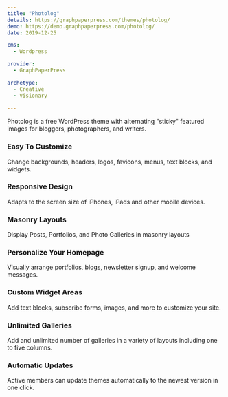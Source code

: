 ```yaml
---
title: "Photolog"
details: https://graphpaperpress.com/themes/photolog/
demo: https://demo.graphpaperpress.com/photolog/
date: 2019-12-25

cms: 
  - Wordpress

provider: 
  - GraphPaperPress

archetype:
  - Creative
  - Visionary
  
---
```


Photolog is a free WordPress theme with alternating "sticky" featured images for bloggers, photographers, and writers.

### Easy To Customize

Change backgrounds, headers, logos, favicons, menus, text blocks, and widgets.

### Responsive Design

Adapts to the screen size of iPhones, iPads and other mobile devices.

### Masonry Layouts

Display Posts, Portfolios, and Photo Galleries in masonry layouts

### Personalize Your Homepage

Visually arrange portfolios, blogs, newsletter signup, and welcome messages.

### Custom Widget Areas

Add text blocks, subscribe forms, images, and more to customize your site.

### Unlimited Galleries

Add and unlimited number of galleries in a variety of layouts including one to five columns.

### Automatic Updates

Active members can update themes automatically to the newest version in one click.

